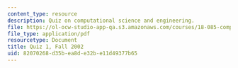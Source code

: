 ```yaml
---
content_type: resource
description: Quiz on computational science and engineering.
file: https://ol-ocw-studio-app-qa.s3.amazonaws.com/courses/18-085-computational-science-and-engineering-i-fall-2008/82070268d35bea8de32be11d49377b65_q118085f02.pdf
file_type: application/pdf
resourcetype: Document
title: Quiz 1, Fall 2002
uid: 82070268-d35b-ea8d-e32b-e11d49377b65
---
```


